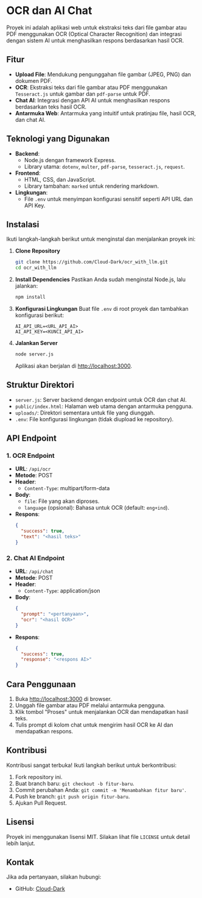 # OCR dan AI Chat

Proyek ini adalah aplikasi web untuk ekstraksi teks dari file gambar atau PDF menggunakan OCR (Optical Character Recognition) dan integrasi dengan sistem AI untuk menghasilkan respons berdasarkan hasil OCR.

## Fitur

- **Upload File**: Mendukung pengunggahan file gambar (JPEG, PNG) dan dokumen PDF.
- **OCR**: Ekstraksi teks dari file gambar atau PDF menggunakan `Tesseract.js` untuk gambar dan `pdf-parse` untuk PDF.
- **Chat AI**: Integrasi dengan API AI untuk menghasilkan respons berdasarkan teks hasil OCR.
- **Antarmuka Web**: Antarmuka yang intuitif untuk pratinjau file, hasil OCR, dan chat AI.

## Teknologi yang Digunakan

- **Backend**:
  - Node.js dengan framework Express.
  - Library utama: `dotenv`, `multer`, `pdf-parse`, `tesseract.js`, `request`.
- **Frontend**:
  - HTML, CSS, dan JavaScript.
  - Library tambahan: `marked` untuk rendering markdown.
- **Lingkungan**:
  - File `.env` untuk menyimpan konfigurasi sensitif seperti API URL dan API Key.

## Instalasi

Ikuti langkah-langkah berikut untuk menginstal dan menjalankan proyek ini:

1. **Clone Repository**
   ```bash
   git clone https://github.com/Cloud-Dark/ocr_with_llm.git
   cd ocr_with_llm
   ```

2. **Install Dependencies**
   Pastikan Anda sudah menginstal Node.js, lalu jalankan:
   ```bash
   npm install
   ```

3. **Konfigurasi Lingkungan**
   Buat file `.env` di root proyek dan tambahkan konfigurasi berikut:
   ```
   AI_API_URL=<URL_API_AI>
   AI_API_KEY=<KUNCI_API_AI>
   ```

4. **Jalankan Server**
   ```bash
   node server.js
   ```
   Aplikasi akan berjalan di [http://localhost:3000](http://localhost:3000).

## Struktur Direktori

- `server.js`: Server backend dengan endpoint untuk OCR dan chat AI.
- `public/index.html`: Halaman web utama dengan antarmuka pengguna.
- `uploads/`: Direktori sementara untuk file yang diunggah.
- `.env`: File konfigurasi lingkungan (tidak diupload ke repository).

## API Endpoint

### 1. **OCR Endpoint**
   - **URL**: `/api/ocr`
   - **Metode**: POST
   - **Header**: 
     - `Content-Type`: multipart/form-data
   - **Body**:
     - `file`: File yang akan diproses.
     - `language` (opsional): Bahasa untuk OCR (default: `eng+ind`).
   - **Respons**:
     ```json
     {
       "success": true,
       "text": "<hasil teks>"
     }
     ```

### 2. **Chat AI Endpoint**
   - **URL**: `/api/chat`
   - **Metode**: POST
   - **Header**: 
     - `Content-Type`: application/json
   - **Body**:
     ```json
     {
       "prompt": "<pertanyaan>",
       "ocr": "<hasil OCR>"
     }
     ```
   - **Respons**:
     ```json
     {
       "success": true,
       "response": "<respons AI>"
     }
     ```

## Cara Penggunaan

1. Buka [http://localhost:3000](http://localhost:3000) di browser.
2. Unggah file gambar atau PDF melalui antarmuka pengguna.
3. Klik tombol "Proses" untuk menjalankan OCR dan mendapatkan hasil teks.
4. Tulis prompt di kolom chat untuk mengirim hasil OCR ke AI dan mendapatkan respons.

## Kontribusi

Kontribusi sangat terbuka! Ikuti langkah berikut untuk berkontribusi:

1. Fork repository ini.
2. Buat branch baru: `git checkout -b fitur-baru`.
3. Commit perubahan Anda: `git commit -m 'Menambahkan fitur baru'`.
4. Push ke branch: `git push origin fitur-baru`.
5. Ajukan Pull Request.

## Lisensi

Proyek ini menggunakan lisensi MIT. Silakan lihat file `LICENSE` untuk detail lebih lanjut.

## Kontak

Jika ada pertanyaan, silakan hubungi:
- GitHub: [Cloud-Dark](https://github.com/Cloud-Dark/ocr_with_llm)